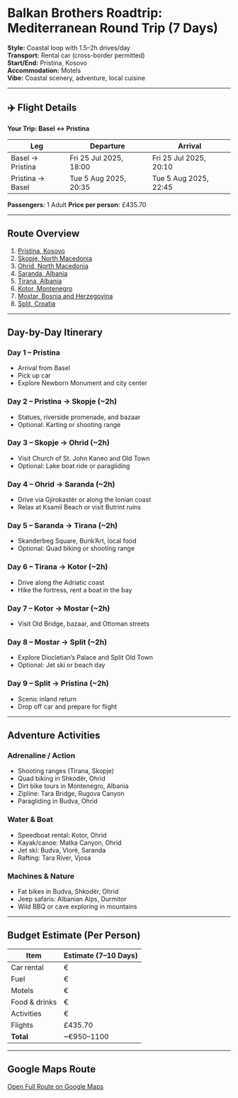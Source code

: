 # Balkan Brothers Roadtrip: Mediterranean Round Trip (7 Days)

**Style:** Coastal loop with 1.5–2h drives/day  
**Transport:** Rental car (cross-border permitted)  
**Start/End:** Pristina, Kosovo  
**Accommodation:** Motels  
**Vibe:** Coastal scenery, adventure, local cuisine

---

## ✈️ Flight Details

**Your Trip: Basel ↔ Pristina**

| Leg                   | Departure               | Arrival                 |
|-----------------------|-------------------------|-------------------------|
| Basel → Pristina      | Fri 25 Jul 2025, 18:00  | Fri 25 Jul 2025, 20:10  |
| Pristina → Basel      | Tue 5 Aug 2025, 20:35   | Tue 5 Aug 2025, 22:45   |

**Passengers:** 1 Adult
**Price per person:** £435.70

---

## Route Overview

1. [Pristina, Kosovo](https://www.google.com/maps/place/Pristina,+Kosovo)  
2. [Skopje, North Macedonia](https://www.google.com/maps/place/Skopje,+North+Macedonia)  
3. [Ohrid, North Macedonia](https://www.google.com/maps/place/Ohrid,+North+Macedonia)  
4. [Saranda, Albania](https://www.google.com/maps/place/Saranda,+Albania)  
5. [Tirana, Albania](https://www.google.com/maps/place/Tirana,+Albania)  
6. [Kotor, Montenegro](https://www.google.com/maps/place/Kotor,+Montenegro)  
7. [Mostar, Bosnia and Herzegovina](https://www.google.com/maps/place/Mostar,+Bosnia+and+Herzegovina)  
8. [Split, Croatia](https://www.google.com/maps/place/Split,+Croatia)

---

## Day-by-Day Itinerary

### Day 1 – Pristina
- Arrival from Basel
- Pick up car
- Explore Newborn Monument and city center

### Day 2 – Pristina → Skopje (~2h)
- Statues, riverside promenade, and bazaar
- Optional: Karting or shooting range

### Day 3 – Skopje → Ohrid (~2h)
- Visit Church of St. John Kaneo and Old Town
- Optional: Lake boat ride or paragliding

### Day 4 – Ohrid → Saranda (~2h)
- Drive via Gjirokastër or along the Ionian coast
- Relax at Ksamil Beach or visit Butrint ruins

### Day 5 – Saranda → Tirana (~2h)
- Skanderbeg Square, Bunk’Art, local food
- Optional: Quad biking or shooting range

### Day 6 – Tirana → Kotor (~2h)
- Drive along the Adriatic coast
- Hike the fortress, rent a boat in the bay

### Day 7 – Kotor → Mostar (~2h)
- Visit Old Bridge, bazaar, and Ottoman streets

### Day 8 – Mostar → Split (~2h)
- Explore Diocletian’s Palace and Split Old Town
- Optional: Jet ski or beach day

### Day 9 – Split → Pristina (~2h)
- Scenic inland return
- Drop off car and prepare for flight

---

## Adventure Activities

### Adrenaline / Action
- Shooting ranges (Tirana, Skopje)
- Quad biking in Shkodër, Ohrid
- Dirt bike tours in Montenegro, Albania
- Zipline: Tara Bridge, Rugova Canyon
- Paragliding in Budva, Ohrid

### Water & Boat
- Speedboat rental: Kotor, Ohrid
- Kayak/canoe: Matka Canyon, Ohrid
- Jet ski: Budva, Vlorë, Saranda
- Rafting: Tara River, Vjosa

### Machines & Nature
- Fat bikes in Budva, Shkodër, Ohrid
- Jeep safaris: Albanian Alps, Durmitor
- Wild BBQ or cave exploring in mountains

---

## Budget Estimate (Per Person)

| Item              | Estimate (7–10 Days) |
|-------------------|----------------|
| Car rental        | €       |
| Fuel              | €              |
| Motels            | €       |
| Food & drinks     | €       |
| Activities        | €        |
| Flights           | £435.70        |
| **Total**         | ~€950–1100     |

---

## Google Maps Route

[Open Full Route on Google Maps](https://www.google.com/maps/dir/Pristina,+Kosovo/Skopje,+North+Macedonia/Ohrid,+North+Macedonia/Saranda,+Albania/Tirana,+Albania/Kotor,+Montenegro/Mostar,+Bosnia+and+Herzegovina/Split,+Croatia/Pristina,+Kosovo)
